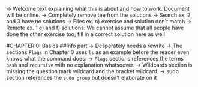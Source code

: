 -> Welcome text explaining what this is about and how to work. Document will be online.
-> Completely remove tee from the solutions
-> Search ex. 2 and 3 have no solutions
-> Files ex. n) exercise and solution don't match
-> Remote ex. 1 e) and f) solutions: We cannot assume that all people have done the other exercise too; fill in a correct solution here as well


#CHAPTER 0: Basics
##Info part
-> Desperately needs a rewrite
-> The sections `Flags` in Chapter 0 uses `ls` as an example before the reader even knows what the command does.
-> `Flags` sections references the terms `bash` and `recursive` with no explanation whatsoever.
-> Wildcards section is missing the question mark wildcard and the bracket wildcard.
-> sudo section references the `sudo group` but doesn't elaborate on it
